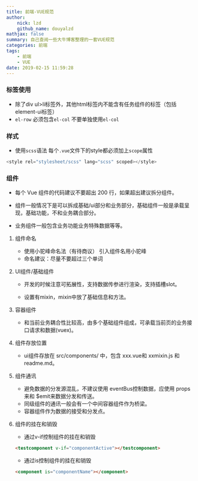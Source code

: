 ```yaml
---
title: 前端-VUE规范
author:
    nick: lzd
    github_name: douyalzd
mathjax: false
summary: 自己查阅一些大牛博客整理的一套VUE规范
categories: 前端
tags:
    - 前端
    - VUE
date: 2019-02-15 11:59:28
---
```


### 标签使用

* 除了div ul>li标签外，其他html标签内不能含有任务组件的标签（包括element-ui标签）
* `el-row` 必须包含`el-col` 不要单独使用`el-col`

### 样式

* 使用`scss`语法 每个`.vue`文件下的style都必须加上`scope`属性

```javascript
<style rel="stylesheet/scss" lang="scss" scoped></style>
```

### 组件

* 每个 Vue 组件的代码建议不要超出 200 行，如果超出建议拆分组件。

* 组件一般情况下是可以拆成基础/ui部分和业务部分，基础组件一般是承载呈现，基础功能，不和业务耦合部分。

* 业务组件一般包含业务功能业务特殊数据等等。

1. 组件命名
   * 使用小驼峰命名法（有待商议） 引入组件名用小驼峰
   * 命名建议：尽量不要超过三个单词

2. UI组件/基础组件
   * 开发的时候注意可拓展性，支持数据传参进行渲染，支持插槽slot。

   * 设置有mixin，mixin中放了基础信息和方法。

3. 容器组件
   * 和当前业务耦合性比较高，由多个基础组件组成，可承载当前页的业务接口请求和数据(vuex)。

4. 组件存放位置
   * ui组件存放在 src/components/ 中，包含 xxx.vue和 xxmixin.js 和 readme.md。

5. 组件通讯
   * 避免数据的分发源混乱，不建议使用 eventBus控制数据，应使用 props来和 $emit来数据分发和传送。
   * 同级组件的通讯一般会有一个中间容器组件作为桥梁。
   * 容器组件作为数据的接受和分发点。

6. 组件的挂在和销毁
   * 通过v-if控制组件的挂在和销毁
	```html
	<testcomponent v-if="componentActive"></testcomponent>
	```

   * 通过is控制组件的挂在和销毁
	```html
	<component is="componentName"></component>
	```